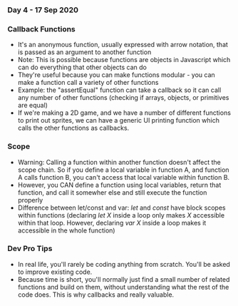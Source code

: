 ### Day 4 - 17 Sep 2020

### Callback Functions

* It's an anonymous function, usually expressed with arrow notation, that is passed as an argument to another function
* Note: This is possible because functions are objects in Javascript which can do everything that other objects can do
* They're useful because you can make functions modular - you can make a function call a variety of other functions
* Example: the "assertEqual" function can take a callback so it can call any number of other functions (checking if arrays,
objects, or primitives are equal)
* If we're making a 2D game, and we have a number of different functions to print out sprites, we can have a generic UI printing function
which calls the other functions as callbacks.

### Scope

* Warning: Calling a function within another function doesn't affect the scope chain. So if you define a local variable in function A,
and function A calls function B, you can't access that local variable within function B.
* However, you CAN define a function using local variables, return that function, and call it somewher else and still execute the function properly
* Difference between let/const and var: *let* and *const* have block scopes within functions (declaring *let X* inside a loop only makes *X* accessible within
that loop. However, declaring *var X* inside a loop makes it accessible in the whole function)

### Dev Pro Tips

* In real life, you'll rarely be coding anything from scratch. You'll be asked to improve existing code.
* Because time is short, you'll normally just find a small number of related functions and build on them, without understanding
what the rest of the code does. This is why callbacks and really valuable.